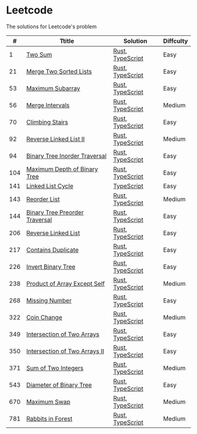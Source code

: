 # Leetcode

The solutions for Leetcode's problem

| # | Ttitle | Solution | Diffculty |
|---| ----- | -------- | ---------- |
| 1 | [Two Sum](https://leetcode.com/problems/two-sum/) | [Rust](./rust/src/problems/s1_two_sum.rs), [TypeScript](./typescript/src/problems/s1_two_sum.ts) | Easy |
| 21 | [Merge Two Sorted Lists](https://leetcode.com/problems/merge-two-sorted-lists/) | [Rust](./rust/src/problems/s21_merge_two_sorted_lists.rs), [TypeScript](./typescript/src/problems/s21_merge_two_sorted_lists.ts) | Easy |
| 53 | [Maximum Subarray](https://leetcode.com/problems/maximum-subarray/) | [Rust](./rust/src/problems/s53_maximum_subarray.rs), [TypeScript](./typescript/src/problems/s53_maximum_subarray.ts) | Easy |
| 56 | [Merge Intervals](https://leetcode.com/problems/merge-intervals/) | [Rust](./rust/src/problems/s56_merge_intervals.rs), [TypeScript](./typescript/src/problems/s56_merge_intervals.ts) | Medium |
| 70 | [Climbing Stairs](https://leetcode.com/problems/climbing-stairs/) | [Rust](./rust/src/problems/s70_climbing_stairs.rs), [TypeScript](./typescript/src/problems/s70_climbing_stairs.ts) | Easy |
| 92 | [Reverse Linked List II](https://leetcode.com/problems/reverse-linked-list-ii/) | [Rust](./rust/src/problems/s92_reverse_linked_list_ii.rs), [TypeScript](./typescript/src/problems/s92_reverse_linked_list_ii.ts) | Medium |
| 94 | [Binary Tree Inorder Traversal](https://leetcode.com/problems/reverse-linked-list-ii/) | [Rust](./rust/src/problems/s94_binary_tree_inorder_traversal.rs), [TypeScript](./typescript/src/problems/s94_binary_tree_inorder_traversal.ts) | Easy |
| 104 | [Maximum Depth of Binary Tree](https://leetcode.com/problems/binary-tree-inorder-traversal/) | [Rust](./rust/src/problems/s104_maximum_depth_of_binary_tree.rs), [TypeScript](./typescript/src/problems/s104_maximum_depth_of_binary_tree.ts) | Easy |
| 141 | [Linked List Cycle](https://leetcode.com/problems/linked-list-cycle/) | [TypeScript](./typescript/src/problems/s141_linked_list_cycle.ts) | Easy |
| 143 | [Reorder List](https://leetcode.com/problems/reorder-list/) | [Rust](./rust/src/problems/s143_reorder_list.rs), [TypeScript](./typescript/src/problems/s143_reorder_list.ts) | Medium |
| 144 | [Binary Tree Preorder Traversal](https://leetcode.com/problems/binary-tree-preorder-traversal/) | [Rust](./rust/src/problems/s144_binary_tree_preorder_traversal.rs), [TypeScript](./typescript/src/problems/s144_binary_tree_preorder_traversal.ts) | Easy |
| 206 | [Reverse Linked List](https://leetcode.com/problems/reverse-linked-list/) | [Rust](./rust/src/problems/s206_reverse_linked_list.rs), [TypeScript](./typescript/src/problems/s206_reverse_linked_list.ts) | Easy |
| 217 | [Contains Duplicate](https://leetcode.com/problems/contains-duplicate/) | [Rust](./rust/src/problems/s217_contains_duplicate.rs), [TypeScript](./typescript/src/problems/s217_contains_duplicate.ts) | Easy |
| 226 | [Invert Binary Tree](https://leetcode.com/problems/invert-binary-tree/) | [Rust](./rust/src/problems/s226_invert_binary_tree.rs), [TypeScript](./typescript/src/problems/s226_invert_binary_tree.ts) | Easy |
| 238 | [Product of Array Except Self](https://leetcode.com/problems/product-of-array-except-self/) | [Rust](./rust/src/problems/s238_product_of_array_except_self.rs), [TypeScript](./typescript/src/problems/s238_product_of_array_except_self.ts) | Medium |
| 268 | [Missing Number](https://leetcode.com/problems/missing-number/) | [Rust](./rust/src/problems/s268_missing_number.rs), [TypeScript](./typescript/src/problems/s268_missing_number.ts) | Easy |
| 322 | [Coin Change](https://leetcode.com/problems/coin-change/) | [Rust](./rust/src/problems/s322_coin_change.rs), [TypeScript](./typescript/src/problems/s322_coin_change.ts) | Medium |
| 349 | [Intersection of Two Arrays](https://leetcode.com/problems/intersection-of-two-arrays/) | [Rust](./rust/src/problems/s349_intersection_of_two_arrays.rs), [TypeScript](./typescript/src/problems/s349_intersection_of_two_arrays.ts) | Easy |
| 350 | [Intersection of Two Arrays II](https://leetcode.com/problems/intersection-of-two-arrays-ii/) | [Rust](./rust/src/problems/s350_intersection_of_two_arrays_ii.rs), [TypeScript](./typescript/src/problems/s350_intersection_of_two_arrays_ii.ts) | Easy |
| 371 | [Sum of Two Integers](https://leetcode.com/problems/sum-of-two-integers/) | [Rust](./rust/src/problems/s371_sum_of_two_integers.rs), [TypeScript](./typescript/src/problems/s371_sum_of_two_integers.ts) | Medium |
| 543 | [Diameter of Binary Tree](https://leetcode.com/problems/diameter-of-binary-tree/) | [Rust](./rust/src/problems/s543_diameter_of_binary_tree.rs), [TypeScript](./typescript/src/problems/s543_diameter_of_binary_tree.ts) | Easy |
| 670 | [Maximum Swap](https://leetcode.com/problems/maximum-swap/) | [Rust](./rust/src/problems/s670_maximum_swap.rs), [TypeScript](./typescript/src/problems/s670_maximum_swap.ts) | Medium |
| 781 | [Rabbits in Forest](https://leetcode.com/problems/rabbits-in-forest/) | [Rust](./rust/src/problems/s781_rabbits_in_forest.rs), [TypeScript](./typescript/src/problems/s781_rabbits_in_forest.ts) | Medium |